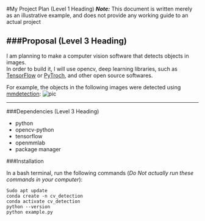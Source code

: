 #My Project Plan (Level 1 Heading)
***Note:*** This document is written merely as an illustrative example, and does not provide any working guide to an actual project

###Proposal (Level 3 Heading)
---
I am planning to make a computer vision software that detects objects in images.  
In order to build it, I will use opencv, deep learning libraries, such as [TensorFlow](https://www.tensorflow.org/) or [PyTroch](https://pytorch.org/), and other open source softwares.

For example, the objects in the following images were detected using [mmdetection](https://github.com/open-mmlab/mmdetection):
![pic](https://user-images.githubusercontent.com/12907710/137271636-56ba1cd2-b110-4812-8221-b4c120320aa9.png)

---
###Dependencies (Level 3 Heading)
- python
- opencv-python
- tensorflow
- openmmlab
- package manager

###Installation

In a bash terminal, run the following commands (*Do Not actually run these commands in your computer*):
```
Sudo apt update
conda create -n cv_detection 
conda activate cv_detection
python --version
python example.py
```
